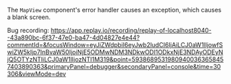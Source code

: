 The `MapView` component's error handler causes an exception, which causes a blank screen.

Bug recording: https://app.replay.io/recording/replay-of-localhost8040--43a890bc-6f37-47e0-ba47-4d04827e4e44?commentId=&focusWindow=eyJiZWdpbiI6eyJwb2ludCI6IjAiLCJ0aW1lIjowfSwiZW5kIjp7InBvaW50IjoiNjE5ODMwNDM3NDkwODI1ODkxNjE3NDAyODEyNjQ5OTYzNTIiLCJ0aW1lIjozNTI1M319&point=59386895319809400363658457403890363&primaryPanel=debugger&secondaryPanel=console&time=30306&viewMode=dev
